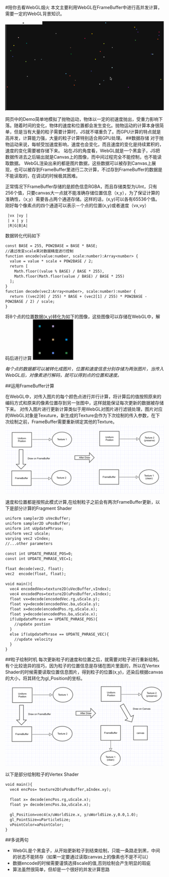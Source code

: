 #陪你去看WebGL烟火
本文主要利用WebGL在FrameBuffer中进行高并发计算，需要一定的WebGL背景知识。

![image](./doc/images/particles.gif)

网页中的Demo简单地模拟了抛物运动，物体以一定的初速度抛出，受重力影响下落。随着时间的变化，物体的速度和位置都会发生变化。抛物运动的计算本身很简单，但是当有大量的粒子需要计算时，JS就不堪重负了。而GPU计算的特点就是高并发，计算能力强，大量的粒子计算特别适合用GPU处理。
##数据存储
对于抛物运动来说，每帧受加速度影响，速度也会变化，而且速度的变化是持续累积的，速度的变化需要被存储下来。
站在JS的角度看，WebGL就是一个黑盒子，JS把数据传进去之后输出就是Canvas上的图像，而中间过程完全不能控制，也不能读取数据。
WebGL渲染出来的都是图片数据，这些数据可以被存到Canvas上展现，也可以被存到FrameBuffer里进行二次计算，不过存到FrameBuffer的数据是不能读取的，在调试的时候极其困难。

正常情况下FrameBuffer存储的是颜色信息RGBA，而且存储类型为UInt，只有256个值，只要canvas大一点就不能准确存储位置信息（x,y），为了保证计算的准确性，（x,y）需要各占两个通道存储。这样的话，(x,y)可以各有65536个值。刚好每个像素点的四个通道可以表示－个点的位置(x,y)或者速度（vx,vy）

````
 |vx |vy |	
 | x | y |
 |R|G|B|A|

````
数据转化代码如下

````
const BASE = 255, POW2BASE = BASE * BASE;
//通过改变scale来对数据精度进行控制
function encode(value:number, scale:number):Array<number> {
  value = value * scale + POW2BASE / 2;
  return [
    Math.floor((value % BASE) / BASE * 255),
    Math.floor(Math.floor(value / BASE) / BASE * 255)
  ];
}
function decode(vec2:Array<number>, scale:number):number {
  return ((vec2[0] / 255) * BASE + (vec2[1] / 255) * POW2BASE - POW2BASE / 2) / scale;
}

````
将8个点的位置数据(x,y)转化为如下的图像，这些图像可以存储在WebGL中，解码后进行计算
![image](./doc/images/pos-8-origin.png)

*每个点的数据都可以被转化成图片，位置和速度信息分别存储为两张图片，当传入WebGL后，对像素进行解码，就可以得到点的位置和速度。*

##运用FrameBuffer计算

在WebGL中，对传入图片的每个颜色点进行并行计算，将计算后的值按照原来的编码方式和原来的像素位置存到另一张图中，这样就能保证每次更新的数据被存储下来。
对传入图片进行更新计算类似于用WebGL对图片进行滤镜处理，图片对应的WebGL对象是Texuture，新生成的Texture会作为下次绘制的传入参数，在下次绘制之前，FrameBuffer需要重新绑定其他的Texture。
![image](./doc/images/switch-texture.png)

速度和位置都是按照此模式计算,在绘制粒子之前会有两次FrameBuffer更新，以下是部分计算的Fragment Shader

````
uniform sampler2D uVecBuffer;
uniform sampler2D uPosBuffer;
uniform int uUpdatePhrase;
uniform vec2 uScale;
varying vec2 vIndex;
//...other parameters

const int UPDATE_PHRASE_POS=0;
const int UPDATE_PHRASE_VEC=1;

float decode(vec2, float);
vec2  encode(float, float);

void main(){
  vec4 encodedVec=texture2D(uVecBuffer,vIndex);
  vec4 encodedPos=texture2D(uPosBuffer,vIndex);
  float vx=decode(encodedVec.rg,uScale.y);
  float vy=decode(encodedVec.ba,uScale.y);
  float x=decode(encodedPos.rg,uScale.x);
  float y=decode(encodedPos.ba,uScale.x);
  if(uUpdatePhrase == UPDATE_PHRASE_POS){
    //update postion
  }
  else if(uUpdatePhrase == UPDATE_PHRASE_VEC){
    //update velocity
  } 
}

````

##粒子绘制时机
每次更新粒子的速度和位置之后，就需要对粒子进行重新绘制。有个比较诡异的技巧，因为粒子的位置信息是存储在图片里面的，所以在Vertex Shader的时候需要读取位置信息图片，得到粒子的位置(x,y)，还染后根据canvas的大小，将其转化为gl_Position的坐标。
![image](./doc/images/draw-cvs.png)

以下是部分绘制粒子的Vertex Shader

````
void main(){
  vec4 encPos= texture2D(uPosBuffer,aIndex.xy);
  
  float x= decode(encPos.rg,uScale.x);
  float y= decode(encPos.ba,uScale.x);
  
  gl_Position=vec4(x/uWorldSize.x, y/uWorldSize.y,0.0,1.0);
  gl_PointSize=uParticleSize;
  vPointColor=aPointColor;
}

````

##多说两句

* WebGL是个黑盒子，从开始更新粒子到结束绘制，只能一条路走到黑，中间的状态不能转存（如果一定要通过读取canvas上的像素也不是不可以）
* 数据encode的时候需要谨慎选择scale的值,否则绘制会产生明显的瑕疵
* 算法虽然很简单，但却是一个很好的并发计算思路

